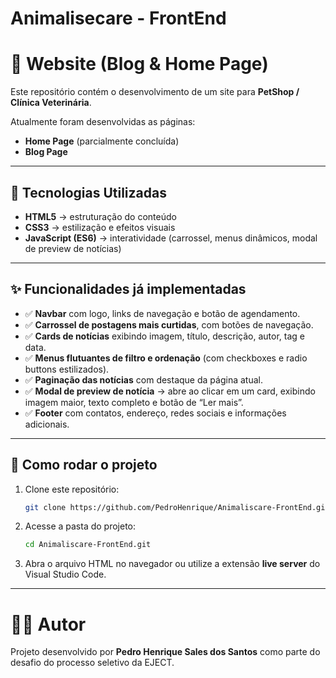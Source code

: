# Animalisecare - FrontEnd

# 🐾  Website (Blog & Home Page)

Este repositório contém o desenvolvimento de um site para **PetShop / Clínica Veterinária**.

Atualmente foram desenvolvidas as páginas:  

- **Home Page** (parcialmente concluída)  
- **Blog Page**  

---

## 📌 Tecnologias Utilizadas
- **HTML5** → estruturação do conteúdo  
- **CSS3** → estilização e efeitos visuais  
- **JavaScript (ES6)** → interatividade (carrossel, menus dinâmicos, modal de preview de notícias)  

---

## ✨ Funcionalidades já implementadas
- ✅ **Navbar** com logo, links de navegação e botão de agendamento.  
- ✅ **Carrossel de postagens mais curtidas**, com botões de navegação.  
- ✅ **Cards de notícias** exibindo imagem, título, descrição, autor, tag e data.  
- ✅ **Menus flutuantes de filtro e ordenação** (com checkboxes e radio buttons estilizados).  
- ✅ **Paginação das notícias** com destaque da página atual.  
- ✅ **Modal de preview de notícia** → abre ao clicar em um card, exibindo imagem maior, texto completo e botão de “Ler mais”.  
- ✅ **Footer** com contatos, endereço, redes sociais e informações adicionais.  

---

## 🚀 Como rodar o projeto
1. Clone este repositório:
   ```bash
   git clone https://github.com/PedroHenrique/Animaliscare-FrontEnd.git

2. Acesse a pasta do projeto:
   ```bash
   cd Animaliscare-FrontEnd.git
3. Abra o arquivo HTML no navegador ou utilize a extensão __live server__ do Visual Studio Code.
---

# 👨‍💻 Autor

Projeto desenvolvido por **Pedro Henrique Sales dos Santos** como parte do desafio do processo seletivo da EJECT.
